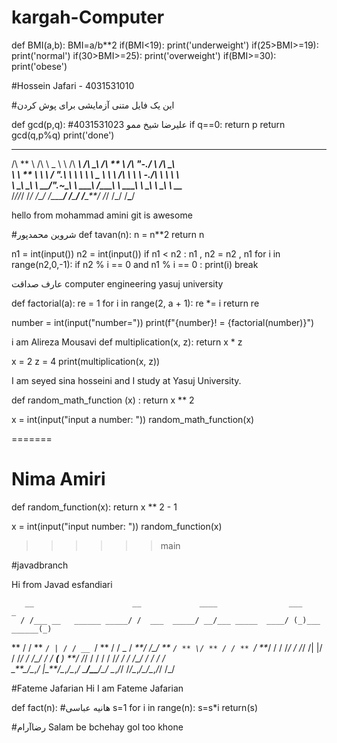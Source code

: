 # kargah-Computer

def BMI(a,b):
BMI=a/b\*\*2
if(BMI<19):
print('underweight')
if(25>BMI>=19):
print('normal')
if(30>BMI>=25):
print('overweight')
if(BMI>=30):
print('obese')

#Hossein Jafari - 4031531010

#این یک فایل متنی آزمایشی برای پوش کردن

def gcd(p,q):
#علیرضا شیخ ممو 4031531023
if q==0: return p
return gcd(q,p%q)
print('done')

---

/\ ** \ /\ \ _ \ \ /\ _**\ /\ **\_\ /\ ** \ /\ "-./ \ /\ **\_\  
\ \ ** \ \ \ \/ ".\ \ \ \ **\ \ \_** \ \ \ \/\ \ \ \ \-./\ \ \ \ **\  
 \ \_\ \_\ \ \_\_/".~\_\ \ \_\_\_**\ \/\_\_**\_\ \ \_\_\_**\ \ \_\ \ \_\ \ \_\_**_\
\/_/\/_/ \/_/ \/\_/ \/\_\_\_**/ \/**\_**/ \/**\_**/ \/_/ \/_/ \/**\_**/

hello from mohammad amini
git is awesome

#شروین محمدپور
def tavan(n):
n = n\*\*2
return n

n1 = int(input())
n2 = int(input())
if n1 < n2 :
n1 , n2 = n2 , n1
for i in range(n2,0,-1):
if n2 % i == 0 and n1 % i == 0 :
print(i)
break

عارف صداقت
computer engineering yasuj university

def factorial(a):
re = 1
for i in range(2, a + 1):
re \*= i
return re

number = int(input("number="))
print(f"{number}! = {factorial(number)}")

i am Alireza Mousavi
def multiplication(x, z):
return x \* z

x = 2
z = 4
print(multiplication(x, z))

I am seyed sina hosseini and I study at Yasuj University.

def random_math_function (x) :
return x \*\* 2

x = int(input("input a number: "))
random_math_function(x)

=======

# Nima Amiri

def random_function(x):
return x \*\* 2 - 1

x = int(input("input number: "))
random_function(x)

> > > > > > main

#javadbranch

Hi from Javad esfandiari

       __                      __             ____                ___            _
      / /___ __   ______ _____/ /  ___  _____/ __/___ _____  ____/ (_)___ ______(_)

** / / ** `/ | / / __ `/ ** / / _ \/ _**/ /\_/ ** `/ ** \/ ** / / ** `/ **_/ /
/ /_/ / /_/ /| |/ / /_/ / /\_/ / / **(** ) **/ /_/ / / / / /_/ / / /\_/ / / / /  
\_**\_/\__,_/ |\_**/\__,_/\__,_/ \_**/\_\_**/\_/ \__,_/_/ /_/\__,_/\_/\__,_/_/ /_/

#Fateme Jafarian
Hi I am Fateme Jafarian

def fact(n):
#هانیه عباسی
s=1
for i in range(n):
s=s\*i
return(s)

#رضاآرام
Salam be bchehay gol too khone
